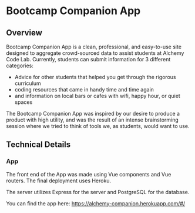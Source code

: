 # Bootcamp Companion App

## Overview
Bootcamp Companion App is a clean, professional, and easy-to-use site designed to aggregate crowd-sourced data to assist students at Alchemy Code Lab. Currently, students can submit information for 3 different categories: 
* Advice for other students that helped you get through the rigorous curriculum
* coding resources that came in handy time and time again
* and information on local bars or cafes with wifi, happy hour, or quiet spaces

The Bootcamp Companion App was inspired by our desire to produce a product with high utility, and was the result of an intense brainstorming session where we tried to think of tools we, as students, would want to use. 

## Technical Details

### App
The front end of the App was made using Vue components and Vue routers. The final deployment uses Heroku.


The server utilizes Express for the server and PostgreSQL for the database.

You can find the app here: https://alchemy-companion.herokuapp.com/#/
